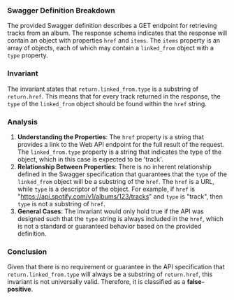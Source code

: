 ### Swagger Definition Breakdown
The provided Swagger definition describes a GET endpoint for retrieving tracks from an album. The response schema indicates that the response will contain an object with properties `href` and `items`. The `items` property is an array of objects, each of which may contain a `linked_from` object with a `type` property.

### Invariant
The invariant states that `return.linked_from.type` is a substring of `return.href`. This means that for every track returned in the response, the `type` of the `linked_from` object should be found within the `href` string.

### Analysis
1. **Understanding the Properties**: The `href` property is a string that provides a link to the Web API endpoint for the full result of the request. The `linked_from.type` property is a string that indicates the type of the object, which in this case is expected to be 'track'.
2. **Relationship Between Properties**: There is no inherent relationship defined in the Swagger specification that guarantees that the `type` of the `linked_from` object will be a substring of the `href`. The `href` is a URL, while `type` is a descriptor of the object. For example, if `href` is "https://api.spotify.com/v1/albums/123/tracks" and `type` is "track", then `type` is not a substring of `href`. 
3. **General Cases**: The invariant would only hold true if the API was designed such that the `type` string is always included in the `href`, which is not a standard or guaranteed behavior based on the provided definition. 

### Conclusion
Given that there is no requirement or guarantee in the API specification that `return.linked_from.type` will always be a substring of `return.href`, this invariant is not universally valid. Therefore, it is classified as a **false-positive**.
